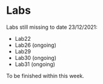 # Labs

Labs still missing to date 23/12/2021:
- Lab22 
- Lab26 (ongoing)
- Lab29
- Lab30 (ongoing)
- Lab31 (ongoing)

To be finished within this week.
